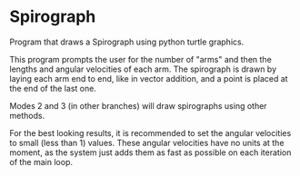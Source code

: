 # Spirograph
Program that draws a Spirograph using python turtle graphics.

This program prompts the user for the number of "arms" and then the lengths and angular velocities of each arm.
The spirograph is drawn by laying each arm end to end, like in vector addition, and a point is placed at the end of the last one.

Modes 2 and 3 (in other branches) will draw spirographs using other methods.

For the best looking results, it is recommended to set the angular velocities to small (less than 1) values. These angular velocities have no units at the moment, as the system just adds them as fast as possible on each iteration of the main loop. 
